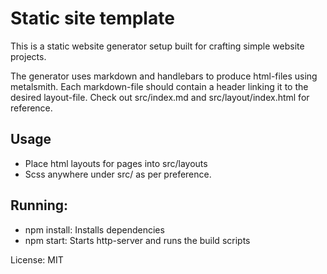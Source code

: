 # Static site template

This is a static website generator setup built for crafting simple website projects.

The generator uses markdown and handlebars to produce html-files using metalsmith. Each markdown-file should contain a header linking it to the desired layout-file. Check out src/index.md and src/layout/index.html for reference.

## Usage

  - Place html layouts for pages into src/layouts
  - Scss anywhere under src/ as per preference.

## Running:
 - npm install: Installs dependencies
 - npm start: Starts http-server and runs the build scripts

License: MIT